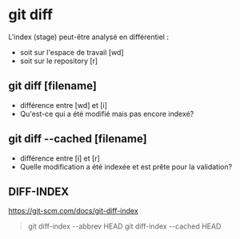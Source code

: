 git diff
========

L'index (stage) peut-être analysé en différentiel :
* soit sur l'espace de travail [wd]
* soit sur le repository [r]

## git diff [filename]
- différence entre [wd] et [i]
- Qu'est-ce qui a été modifié mais pas encore indexé?

## git diff --cached [filename]
- différence entre [i] et [r]
- Quelle modification a été indexée et est prête pour la validation?

## DIFF-INDEX
https://git-scm.com/docs/git-diff-index
> git diff-index --abbrev HEAD
> git diff-index --cached HEAD  
